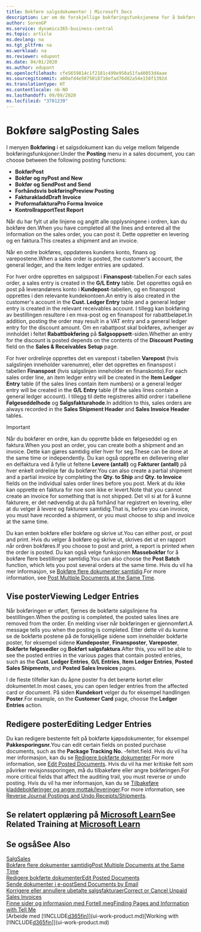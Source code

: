 ```yaml
---
title: Bokføre salgsdokumenter | Microsoft Docs
description: Lær om de forskjellige bokføringsfunksjonene for å bokføre salgsdokumenter og hvordan du kan oppdatere bokførte dokumenter.
author: SorenGP
ms.service: dynamics365-business-central
ms.topic: article
ms.devlang: na
ms.tgt_pltfrm: na
ms.workload: na
ms.reviewer: edupont
ms.date: 04/01/2020
ms.author: edupont
ms.openlocfilehash: cfe5659814c1f2181c499e958a51fa40053d4aae
ms.sourcegitcommit: a80afd4e5075018716efad76d82a54e158f1392d
ms.translationtype: HT
ms.contentlocale: nb-NO
ms.lasthandoff: 09/09/2020
ms.locfileid: "3781239"
---
```

# <a name="posting-sales"></a><span data-ttu-id="88df3-103">Bokføre salg</span><span class="sxs-lookup"><span data-stu-id="88df3-103">Posting Sales</span></span>
<span data-ttu-id="88df3-104">I menyen **Bokføring** i et salgsdokument kan du velge mellom følgende bokføringsfunksjoner:</span><span class="sxs-lookup"><span data-stu-id="88df3-104">Under the **Posting** menu in a sales document, you can choose between the following posting functions:</span></span>

* <span data-ttu-id="88df3-105">**Bokfør**</span><span class="sxs-lookup"><span data-stu-id="88df3-105">**Post**</span></span>
* <span data-ttu-id="88df3-106">**Bokfør og ny**</span><span class="sxs-lookup"><span data-stu-id="88df3-106">**Post and New**</span></span>
* <span data-ttu-id="88df3-107">**Bokfør og Send**</span><span class="sxs-lookup"><span data-stu-id="88df3-107">**Post and Send**</span></span>
* <span data-ttu-id="88df3-108">**Forhåndsvis bokføring**</span><span class="sxs-lookup"><span data-stu-id="88df3-108">**Preview Posting**</span></span>
* <span data-ttu-id="88df3-109">**Fakturakladd**</span><span class="sxs-lookup"><span data-stu-id="88df3-109">**Draft Invoice**</span></span>
* <span data-ttu-id="88df3-110">**Proformafaktura**</span><span class="sxs-lookup"><span data-stu-id="88df3-110">**Pro Forma Invoice**</span></span>
* <span data-ttu-id="88df3-111">**Kontrollrapport**</span><span class="sxs-lookup"><span data-stu-id="88df3-111">**Test Report**</span></span>

<span data-ttu-id="88df3-112">Når du har fylt ut alle linjene og angitt alle opplysningene i ordren, kan du bokføre den.</span><span class="sxs-lookup"><span data-stu-id="88df3-112">When you have completed all the lines and entered all the information on the sales order, you can post it.</span></span> <span data-ttu-id="88df3-113">Dette oppretter en levering og en faktura.</span><span class="sxs-lookup"><span data-stu-id="88df3-113">This creates a shipment and an invoice.</span></span>

<span data-ttu-id="88df3-114">Når en ordre bokføres, oppdateres kundens konto, finans og varepostene.</span><span class="sxs-lookup"><span data-stu-id="88df3-114">When a sales order is posted, the customer's account, the general ledger, and the item ledger entries are updated.</span></span>

<span data-ttu-id="88df3-115">For hver ordre opprettes en salgspost i **Finanspost**-tabellen.</span><span class="sxs-lookup"><span data-stu-id="88df3-115">For each sales order, a sales entry is created in the **G/L Entry** table.</span></span> <span data-ttu-id="88df3-116">Det opprettes også en post på leverandørens konto i **Kundepost**-tabellen, og en finanspost opprettes i den relevante kundekontoen.</span><span class="sxs-lookup"><span data-stu-id="88df3-116">An entry is also created in the customer's account in the **Cust. Ledger Entry** table and a general ledger entry is created in the relevant receivables account.</span></span> <span data-ttu-id="88df3-117">I tillegg kan bokføring av bestillingen resultere i en mva-post og en finanspost for rabattbeløpet.</span><span class="sxs-lookup"><span data-stu-id="88df3-117">In addition, posting the order may result in a VAT entry and a general ledger entry for the discount amount.</span></span> <span data-ttu-id="88df3-118">Om en rabattpost skal bokføres, avhenger av innholdet i feltet **Rabattbokføring** på **Salgsoppsett**-siden.</span><span class="sxs-lookup"><span data-stu-id="88df3-118">Whether an entry for the discount is posted depends on the contents of the **Discount Posting** field on the **Sales & Receivables Setup** page.</span></span>

<span data-ttu-id="88df3-119">For hver ordrelinje opprettes det en varepost i tabellen **Varepost** (hvis salgslinjen inneholder varenumre), eller det opprettes en finanspost i tabellen **Finanspost** (hvis salgslinjen inneholder en finanskonto).</span><span class="sxs-lookup"><span data-stu-id="88df3-119">For each sales order line, an item ledger entry will be created in the **Item Ledger Entry** table (if the sales lines contain item numbers) or a general ledger entry will be created in the **G/L Entry** table (if the sales lines contain a general ledger account).</span></span> <span data-ttu-id="88df3-120">I tillegg til dette registreres alltid ordrer i tabellene **Følgeseddelhode** og **Salgsfakturahode**.</span><span class="sxs-lookup"><span data-stu-id="88df3-120">In addition to this, sales orders are always recorded in the **Sales Shipment Header** and **Sales Invoice Header** tables.</span></span>

> [!IMPORTANT]  
>   <span data-ttu-id="88df3-121">Når du bokfører en ordre, kan du opprette både en følgeseddel og en faktura.</span><span class="sxs-lookup"><span data-stu-id="88df3-121">When you post an order, you can create both a shipment and an invoice.</span></span> <span data-ttu-id="88df3-122">Dette kan gjøres samtidig eller hver for seg.</span><span class="sxs-lookup"><span data-stu-id="88df3-122">These can be done at the same time or independently.</span></span> <span data-ttu-id="88df3-123">Du kan også opprette en dellevering eller en delfaktura ved å fylle ut feltene **Levere (antall)** og **Fakturer (antall)** på hver enkelt ordrelinje før du bokfører.</span><span class="sxs-lookup"><span data-stu-id="88df3-123">You can also create a partial shipment and a partial invoice by completing the **Qty. to Ship** and **Qty. to Invoice** fields on the individual sales order lines before you post.</span></span> <span data-ttu-id="88df3-124">Merk at du ikke kan opprette en faktura for noe som ikke er levert.</span><span class="sxs-lookup"><span data-stu-id="88df3-124">Note that you cannot create an invoice for something that is not shipped.</span></span> <span data-ttu-id="88df3-125">Det vil si at for å kunne fakturere, er det nødvendig at du på forhånd har registrert en levering, eller at du velger å levere og fakturere samtidig.</span><span class="sxs-lookup"><span data-stu-id="88df3-125">That is, before you can invoice, you must have recorded a shipment, or you must choose to ship and invoice at the same time.</span></span>

<span data-ttu-id="88df3-126">Du kan enten bokføre eller bokføre og skrive ut.</span><span class="sxs-lookup"><span data-stu-id="88df3-126">You can either post, or post and print.</span></span> <span data-ttu-id="88df3-127">Hvis du velger å bokføre og skrive ut, skrives det ut en rapport når ordren bokføres.</span><span class="sxs-lookup"><span data-stu-id="88df3-127">If you choose to post and print, a report is printed when the order is posted.</span></span> <span data-ttu-id="88df3-128">Du kan også velge funksjonen **Massebokfør** for å bokføre flere bestillinger samtidig.</span><span class="sxs-lookup"><span data-stu-id="88df3-128">You can also choose the **Post Batch** function, which lets you post several orders at the same time.</span></span> <span data-ttu-id="88df3-129">Hvis du vil ha mer informasjon, se [Bokføre flere dokumenter samtidig](ui-batch-posting.md).</span><span class="sxs-lookup"><span data-stu-id="88df3-129">For more information, see [Post Multiple Documents at the Same Time](ui-batch-posting.md).</span></span>

## <a name="viewing-ledger-entries"></a><span data-ttu-id="88df3-130">Vise poster</span><span class="sxs-lookup"><span data-stu-id="88df3-130">Viewing Ledger Entries</span></span>
<span data-ttu-id="88df3-131">Når bokføringen er utført, fjernes de bokførte salgslinjene fra bestillingen.</span><span class="sxs-lookup"><span data-stu-id="88df3-131">When the posting is completed, the posted sales lines are removed from the order.</span></span> <span data-ttu-id="88df3-132">En melding viser når bokføringen er gjennomført.</span><span class="sxs-lookup"><span data-stu-id="88df3-132">A message tells you when the posting is completed.</span></span> <span data-ttu-id="88df3-133">Etter dette vil du kunne se de bokførte postene på de forskjellige sidene som inneholder bokførte poster, for eksempel sidene **Kundeposter**, **Finansposter**, **Vareposter**, **Bokførte følgesedler** og **Bokført salgsfaktura**.</span><span class="sxs-lookup"><span data-stu-id="88df3-133">After this, you will be able to see the posted entries in the various pages that contain posted entries, such as the **Cust. Ledger Entries**, **G/L Entries**, **Item Ledger Entries**, **Posted Sales Shipments**, and **Posted Sales Invoices** pages.</span></span>  

<span data-ttu-id="88df3-134">I de fleste tilfeller kan du åpne poster fra det berørte kortet eller dokumentet.</span><span class="sxs-lookup"><span data-stu-id="88df3-134">In most cases, you can open ledger entries from the affected card or document.</span></span> <span data-ttu-id="88df3-135">På siden **Kundekort** velger du for eksempel handlingen **Poster**.</span><span class="sxs-lookup"><span data-stu-id="88df3-135">For example, on the **Customer Card** page, choose the **Ledger Entries** action.</span></span>

## <a name="editing-ledger-entries"></a><span data-ttu-id="88df3-136">Redigere poster</span><span class="sxs-lookup"><span data-stu-id="88df3-136">Editing Ledger Entries</span></span>
<span data-ttu-id="88df3-137">Du kan redigere bestemte felt på bokførte kjøpsdokumenter, for eksempel **Pakkesporingsnr.**</span><span class="sxs-lookup"><span data-stu-id="88df3-137">You can edit certain fields on posted purchase documents, such as the **Package Tracking No.**</span></span> <span data-ttu-id="88df3-138">-feltet.</span><span class="sxs-lookup"><span data-stu-id="88df3-138">field.</span></span> <span data-ttu-id="88df3-139">Hvis du vil ha mer informasjon, kan du se [Redigere bokførte dokumenter](across-edit-posted-document.md).</span><span class="sxs-lookup"><span data-stu-id="88df3-139">For more information, see [Edit Posted Documents](across-edit-posted-document.md).</span></span> <span data-ttu-id="88df3-140">Hvis du vil ha mer kritiske felt som påvirker revisjonssporingen, må du tilbakeføre eller angre bokføringen.</span><span class="sxs-lookup"><span data-stu-id="88df3-140">For more critical fields that affect the auditing trail, you must reverse or undo posting.</span></span> <span data-ttu-id="88df3-141">Hvis du vil ha mer informasjon, kan du se [Tilbakeføre kladdebokføringer og angre mottak/leveringer](finance-how-reverse-journal-posting.md).</span><span class="sxs-lookup"><span data-stu-id="88df3-141">For more information, see [Reverse Journal Postings and Undo Receipts/Shipments](finance-how-reverse-journal-posting.md).</span></span>

## <a name="see-related-training-at-microsoft-learn"></a><span data-ttu-id="88df3-142">Se relatert opplæring på [Microsoft Learn](/learn/modules/ship-invoice-items-dynamics-365-business-central/index)</span><span class="sxs-lookup"><span data-stu-id="88df3-142">See Related Training at [Microsoft Learn](/learn/modules/ship-invoice-items-dynamics-365-business-central/index)</span></span>

## <a name="see-also"></a><span data-ttu-id="88df3-143">Se også</span><span class="sxs-lookup"><span data-stu-id="88df3-143">See Also</span></span>
[<span data-ttu-id="88df3-144">Salg</span><span class="sxs-lookup"><span data-stu-id="88df3-144">Sales</span></span>](sales-manage-sales.md)  
[<span data-ttu-id="88df3-145">Bokføre flere dokumenter samtidig</span><span class="sxs-lookup"><span data-stu-id="88df3-145">Post Multiple Documents at the Same Time</span></span>](ui-batch-posting.md)  
[<span data-ttu-id="88df3-146">Redigere bokførte dokumenter</span><span class="sxs-lookup"><span data-stu-id="88df3-146">Edit Posted Documents</span></span>](across-edit-posted-document.md)  
[<span data-ttu-id="88df3-147">Sende dokumenter i e-post</span><span class="sxs-lookup"><span data-stu-id="88df3-147">Send Documents by Email</span></span>](ui-how-send-documents-email.md)  
[<span data-ttu-id="88df3-148">Korrigere eller annullere ubetalte salgsfakturaer</span><span class="sxs-lookup"><span data-stu-id="88df3-148">Correct or Cancel Unpaid Sales Invoices</span></span>](sales-how-correct-cancel-sales-invoice.md)  
[<span data-ttu-id="88df3-149">Finne sider og informasjon med Fortell meg</span><span class="sxs-lookup"><span data-stu-id="88df3-149">Finding Pages and Information with Tell Me</span></span>](ui-search.md)  
<span data-ttu-id="88df3-150">[Arbeide med [!INCLUDE[d365fin](includes/d365fin_md.md)]](ui-work-product.md)</span><span class="sxs-lookup"><span data-stu-id="88df3-150">[Working with [!INCLUDE[d365fin](includes/d365fin_md.md)]](ui-work-product.md)</span></span>
